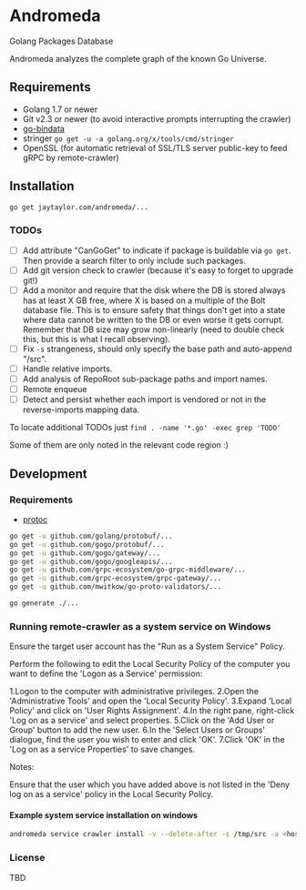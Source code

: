 # Andromeda

Golang Packages Database

Andromeda analyzes the complete graph of the known Go Universe.

## Requirements

* Golang 1.7 or newer
* Git v2.3 or newer (to avoid interactive prompts interrupting the crawler)
* [go-bindata](https://github.com/jteeuwen/go-bindata)
* stringer `go get -u -a golang.org/x/tools/cmd/stringer`
* OpenSSL (for automatic retrieval of SSL/TLS server public-key to feed gRPC by remote-crawler)

## Installation

```bash
go get jaytaylor.com/andromeda/...
```

### TODOs

- [ ] Add attribute "CanGoGet" to indicate if package is buildable via `go get`.  Then provide a search filter to only include such packages.
- [ ] Add git version check to crawler (because it's easy to forget to upgrade git!)
- [ ] Add a monitor and require that the disk where the DB is stored always has at least X GB free, where X is based on a multiple of the Bolt database file.  This is to ensure safety that things don't get into a state where data cannot be written to the DB or even worse it gets corrupt.  Remember that DB size may grow non-linearly (need to double check this, but this is what I recall observing).
- [ ] Fix `-s` strangeness, should only specify the base path and auto-append "/src".
- [ ] Handle relative imports.
- [ ] Add analysis of RepoRoot sub-package paths and import names.
- [ ] Remote enqueue
- [ ] Detect and persist whether each import is vendored or not in the reverse-imports mapping data.

To locate additional TODOs just `find . -name '*.go' -exec grep 'TODO'`

Some of them are only noted in the relevant code region :)

## Development

### Requirements

* [protoc](https://github.com/google/protobuf/releases)

```bash
go get -u github.com/golang/protobuf/...
go get -u github.com/gogo/protobuf/...
go get -u github.com/gogo/gateway/...
go get -u github.com/gogo/googleapis/...
go get -u github.com/grpc-ecosystem/go-grpc-middleware/...
go get -u github.com/grpc-ecosystem/grpc-gateway/...
go get -u github.com/mwitkow/go-proto-validators/...

go generate ./...
```

### Running remote-crawler as a system service on Windows

Ensure the target user account has the "Run as a System Service" Policy.

Perform the following to edit the Local Security Policy of the computer you want to define the 'Logon as a Service' permission:

1.Logon to the computer with administrative privileges. 
2.Open the 'Administrative Tools' and open the 'Local Security Policy'.
3.Expand 'Local Policy' and click on 'User Rights Assignment'.
4.In the right pane, right-click 'Log on as a service' and select properties. 
5.Click on the 'Add User or Group' button to add the new user. 
6.In the 'Select Users or Groups' dialogue, find the user you wish to enter and click 'OK'.
7.Click 'OK' in the 'Log on as a service Properties' to save changes. 

Notes:

Ensure that the user which you have added above is not listed in the 'Deny log on as a service' policy in the Local Security Policy.

#### Example system service installation on windows

```bash
andromeda service crawler install -v --delete-after -s /tmp/src -a <host.name>:443 -c <path-to-letsencrypt-cert.pem> -u .\<windows-username> -p <windows-password>
```

### License

TBD

